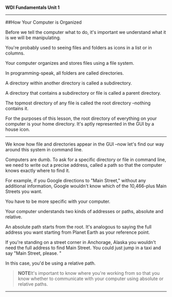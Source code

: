 **WDI Fundamentals Unit 1**

---

##How Your Computer is Organized


Before we tell the computer what to do, it's important we understand what it is we will be manipulating.

You're probably used to seeing files and folders as icons in a list or in columns.

Your computer organizes and stores files using a file system.

In programming-speak, all folders are called directories.

A directory within another directory is called a subdirectory.

A directory that contains a subdirectory or file is called a parent directory.

The topmost directory of any file is called the root directory –nothing contains it.

For the purposes of this lesson, the root directory of everything on your computer is your home directory. It's aptly represented in the GUI by a house icon.

---

We know how file and directories appear in the GUI –now let's find our way around this system in command line.

Computers are dumb. To ask for a specific directory or file in command line, we need to write out a precise address, called a path so that the computer knows exactly where to find it.

For example, if you Google directions to "Main Street," without any additional information, Google wouldn't know which of the 10,466-plus Main Streets you want.

You have to be more specific with your computer.

Your computer understands two kinds of addresses or paths, absolute and relative.

An absolute path starts from the root. It's analogous to saying the full address you want starting from Planet Earth as your reference point.

 If you're standing on a street corner in Anchorage, Alaska you wouldn't need the full address to find Main Street. You could just jump in a taxi and say "Main Street, please.
"

In this case, you'd be using a relative path.

>**NOTE**It's important to know where you're working from so that you know whether to communicate with your computer using absolute or relative paths.

---

